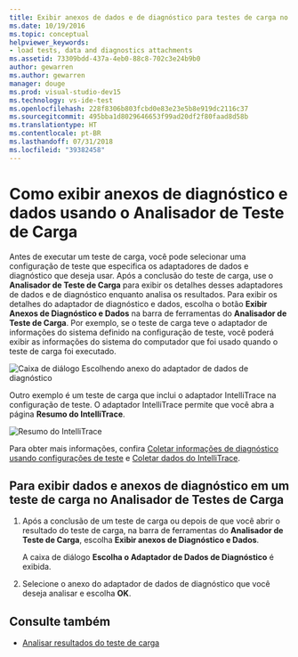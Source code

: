 ```yaml
---
title: Exibir anexos de dados e de diagnóstico para testes de carga no Visual Studio
ms.date: 10/19/2016
ms.topic: conceptual
helpviewer_keywords:
- load tests, data and diagnostics attachments
ms.assetid: 73309bdd-437a-4eb0-88c8-702c3e24b9b0
author: gewarren
ms.author: gewarren
manager: douge
ms.prod: visual-studio-dev15
ms.technology: vs-ide-test
ms.openlocfilehash: 228f8306b803fcbd0e83e23e5b8e919dc2116c37
ms.sourcegitcommit: 495bba1d8029646653f99ad20df2f80faad8d58b
ms.translationtype: HT
ms.contentlocale: pt-BR
ms.lasthandoff: 07/31/2018
ms.locfileid: "39382458"
---
```

# <a name="how-to-view-data-and-diagnostic-attachments-using-the-load-test-analyzer"></a>Como exibir anexos de diagnóstico e dados usando o Analisador de Teste de Carga

Antes de executar um teste de carga, você pode selecionar uma configuração de teste que especifica os adaptadores de dados e diagnóstico que deseja usar. Após a conclusão do teste de carga, use o **Analisador de Teste de Carga** para exibir os detalhes desses adaptadores de dados e de diagnóstico enquanto analisa os resultados. Para exibir os detalhes do adaptador de diagnóstico e dados, escolha o botão **Exibir Anexos de Diagnóstico e Dados** na barra de ferramentas do **Analisador de Teste de Carga**. Por exemplo, se o teste de carga teve o adaptador de informações do sistema definido na configuração de teste, você poderá exibir as informações do sistema do computador que foi usado quando o teste de carga foi executado.

![Caixa de diálogo Escolhendo anexo do adaptador de dados de diagnóstico](../test/media/load_adapterdialog.png)

Outro exemplo é um teste de carga que inclui o adaptador IntelliTrace na configuração de teste. O adaptador IntelliTrace permite que você abra a página **Resumo do IntelliTrace**.

![Resumo do IntelliTrace](../test/media/load_intellitrace.png)

Para obter mais informações, confira [Coletar informações de diagnóstico usando configurações de teste](../test/collect-diagnostic-information-using-test-settings.md) e [Coletar dados do IntelliTrace](../test/how-to-collect-intellitrace-data-to-help-debug-difficult-issues.md).

## <a name="to-view-data-and-diagnostic-attachments-in-a-load-test-from-the-load-test-analyzer"></a>Para exibir dados e anexos de diagnóstico em um teste de carga no Analisador de Testes de Carga

1.  Após a conclusão de um teste de carga ou depois de que você abrir o resultado do teste de carga, na barra de ferramentas do **Analisador de Teste de Carga**, escolha **Exibir anexos de Diagnóstico e Dados**.

     A caixa de diálogo **Escolha o Adaptador de Dados de Diagnóstico** é exibida.

2.  Selecione o anexo do adaptador de dados de diagnóstico que você deseja analisar e escolha **OK**.

## <a name="see-also"></a>Consulte também

- [Analisar resultados do teste de carga](../test/analyze-load-test-results-using-the-load-test-analyzer.md)

